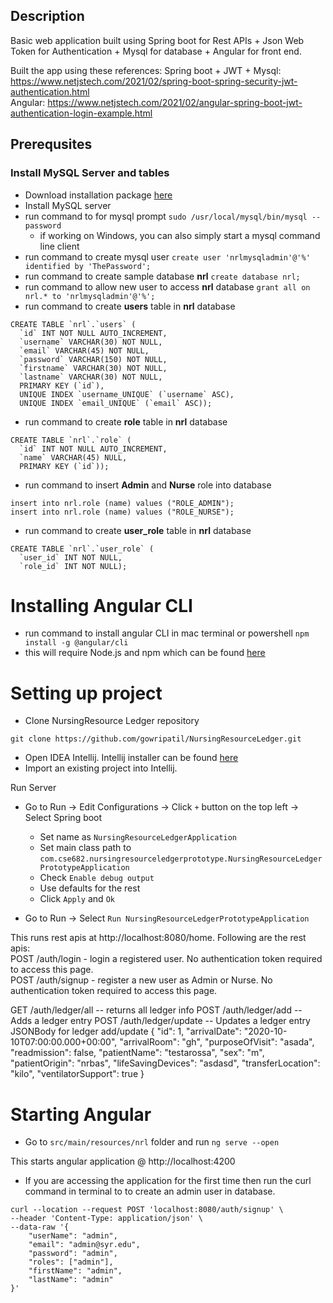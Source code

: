 ## Description

Basic web application built using Spring boot for Rest APIs + Json Web Token for Authentication + Mysql for database + 
 Angular for front end.

Built the app using these references:
Spring boot + JWT + Mysql: https://www.netjstech.com/2021/02/spring-boot-spring-security-jwt-authentication.html  
Angular: https://www.netjstech.com/2021/02/angular-spring-boot-jwt-authentication-login-example.html  

## Prerequsites 

### Install MySQL Server and tables

* Download installation package [here](https://dev.mysql.com/downloads/mysql/)
* Install MySQL server
* run command to for mysql prompt `sudo /usr/local/mysql/bin/mysql --password`
	* if working on Windows, you can also simply start a mysql command line client
* run command to create mysql user `create user 'nrlmysqladmin'@'%'
identified by 'ThePassword';`
* run command to create sample database **nrl** `create database nrl;`
* run command to allow new user to access **nrl** database `grant
all on nrl.* to 'nrlmysqladmin'@'%';`
* run command to create **users** table in **nrl** database
```$xslt
CREATE TABLE `nrl`.`users` (
  `id` INT NOT NULL AUTO_INCREMENT,
  `username` VARCHAR(30) NOT NULL,
  `email` VARCHAR(45) NOT NULL,
  `password` VARCHAR(150) NOT NULL,
  `firstname` VARCHAR(30) NOT NULL,
  `lastname` VARCHAR(30) NOT NULL,
  PRIMARY KEY (`id`),
  UNIQUE INDEX `username_UNIQUE` (`username` ASC),
  UNIQUE INDEX `email_UNIQUE` (`email` ASC));
```
* run command to create **role** table in **nrl** database
```$xslt
CREATE TABLE `nrl`.`role` (
  `id` INT NOT NULL AUTO_INCREMENT,
  `name` VARCHAR(45) NULL,
  PRIMARY KEY (`id`));
```
* run command to insert **Admin** and **Nurse** role into database
```$xslt
insert into nrl.role (name) values ("ROLE_ADMIN");
insert into nrl.role (name) values ("ROLE_NURSE");
```

* run command to create **user_role** table in **nrl** database
```$xslt
CREATE TABLE `nrl`.`user_role` (
  `user_id` INT NOT NULL,
  `role_id` INT NOT NULL);
```

# Installing Angular CLI

* run command to install angular CLI in mac terminal or powershell
`npm install -g @angular/cli`
* this will require Node.js and npm which can be found [here](https://nodejs.org/en/download/)


# Setting up project

* Clone NursingResource Ledger repository
```
git clone https://github.com/gowripatil/NursingResourceLedger.git
```
* Open IDEA Intellij. Intellij installer can be found [here](https://www.jetbrains.com/idea/download/)
* Import an existing project into Intellij.


Run Server
* Go to Run -> Edit Configurations -> Click `+` button on the top left -> Select Spring boot
	* Set name as `NursingResourceLedgerApplication`
	* Set main class path to `com.cse682.nursingresourceledgerprototype.NursingResourceLedgerPrototypeApplication`
	* Check `Enable debug output`
	* Use defaults for the rest
	* Click `Apply` and `Ok`
	
* Go to Run -> Select `Run NursingResourceLedgerPrototypeApplication`

This runs rest apis at http://localhost:8080/home. Following are the rest apis:  
POST /auth/login - login a registered user. No authentication token required to access this page.    
POST /auth/signup - register a new user as Admin or Nurse. No authentication token required to access this page.

GET /auth/ledger/all -- returns all ledger info
POST /auth/ledger/add -- Adds a ledger entry
POST /auth/ledger/update -- Updates a ledger entry
JSONBody for ledger add/update
{
"id": 1,
"arrivalDate": "2020-10-10T07:00:00.000+00:00",
"arrivalRoom": "gh",
"purposeOfVisit": "asada",
"readmission": false,
"patientName": "testarossa",
"sex": "m",
"patientOrigin": "nrbas",
"lifeSavingDevices": "asdasd",
"transferLocation": "kilo",
"ventilatorSupport": true
}
# Starting Angular

* Go to `src/main/resources/nrl` folder and run `ng serve --open`

This starts angular application @ http://localhost:4200

* If you are accessing the application for the first time then run the curl command in terminal to
to create an admin user in database.
```aidl
curl --location --request POST 'localhost:8080/auth/signup' \
--header 'Content-Type: application/json' \
--data-raw '{
    "userName": "admin",
    "email": "admin@syr.edu",
    "password": "admin",
    "roles": ["admin"],
    "firstName": "admin",
    "lastName": "admin"
}'
```

